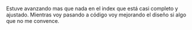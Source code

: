Estuve avanzando mas que nada en el index que está casi completo y ajustado.
Mientras voy pasando a código voy mejorando el diseño si algo que no me convence.

